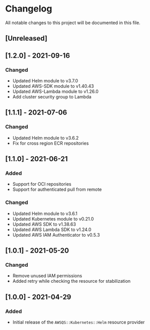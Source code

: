 # Changelog
All notable changes to this project will be documented in this file.

## [Unreleased]

## [1.2.0] - 2021-09-16
### Changed
* Updated Helm module to v3.7.0
* Updated AWS-SDK module to v1.40.43
* Updated AWS-Lambda module to v1.26.0
* Add cluster security group to Lambda 

## [1.1.1] - 2021-07-06
### Changed
* Updated Helm module to v3.6.2
* Fix for cross region ECR repositories 

## [1.1.0] - 2021-06-21
### Added
* Support for OCI repositories
* Support for authenticated pull from remote
### Changed
* Updated Helm module to v3.6.1 
* Updated Kubernetes module to v0.21.0
* Updated AWS SDK to v1.38.63
* Updated AWS Lambda SDK to v1.24.0
* Updated AWS IAM Authenticator to v0.5.3
  
## [1.0.1] - 2021-05-20
### Changed
* Remove unused IAM permissions
* Added retry while checking the resource for stabilization

## [1.0.0] - 2021-04-29
### Added
* Initial release of the `AWSQS::Kubernetes::Helm` resource provider